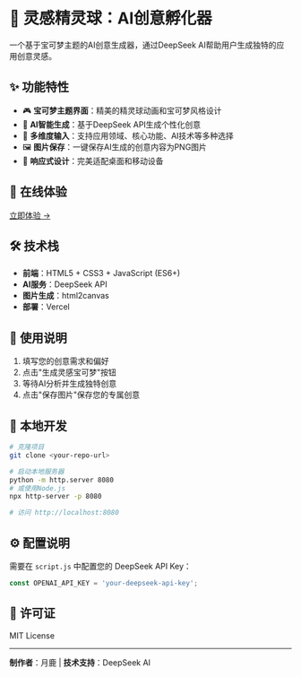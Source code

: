 # 🌟 灵感精灵球：AI创意孵化器

一个基于宝可梦主题的AI创意生成器，通过DeepSeek AI帮助用户生成独特的应用创意灵感。

## ✨ 功能特性

- 🎮 **宝可梦主题界面**：精美的精灵球动画和宝可梦风格设计
- 🤖 **AI智能生成**：基于DeepSeek API生成个性化创意
- 📝 **多维度输入**：支持应用领域、核心功能、AI技术等多种选择
- 🖼️ **图片保存**：一键保存AI生成的创意内容为PNG图片
- 📱 **响应式设计**：完美适配桌面和移动设备

## 🚀 在线体验

[立即体验 →]([https://your-vercel-app.vercel.app](https://yao351.github.io/pokemon-ai-idea-generator/))

## 🛠️ 技术栈

- **前端**：HTML5 + CSS3 + JavaScript (ES6+)
- **AI服务**：DeepSeek API
- **图片生成**：html2canvas
- **部署**：Vercel

## 📖 使用说明

1. 填写您的创意需求和偏好
2. 点击"生成灵感宝可梦"按钮
3. 等待AI分析并生成独特创意
4. 点击"保存图片"保存您的专属创意

## 🔧 本地开发

```bash
# 克隆项目
git clone <your-repo-url>

# 启动本地服务器
python -m http.server 8080
# 或使用Node.js
npx http-server -p 8080

# 访问 http://localhost:8080
```

## ⚙️ 配置说明

需要在 `script.js` 中配置您的 DeepSeek API Key：

```javascript
const OPENAI_API_KEY = 'your-deepseek-api-key';
```

## 📄 许可证

MIT License

---

**制作者**：月鹿 | **技术支持**：DeepSeek AI 

